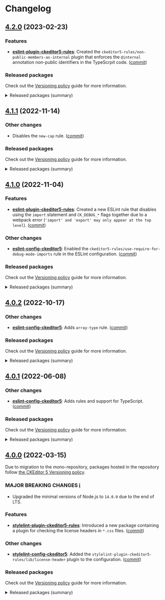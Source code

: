 Changelog
=========

## [4.2.0](https://github.com/ckeditor/ckeditor5-linters-config/compare/v4.1.1...v4.2.0) (2023-02-23)

### Features

* **[eslint-plugin-ckeditor5-rules](https://www.npmjs.com/package/eslint-plugin-ckeditor5-rules)**: Created the `ckeditor5-rules/non-public-members-as-internal` plugin that enforces the `@internal` annotation non-public identifiers in the TypeScrpit code. ([commit](https://github.com/ckeditor/ckeditor5-linters-config/commit/b89f90d9f60ae7e18b8961723850e15338daef1f))

### Released packages

Check out the [Versioning policy](https://ckeditor.com/docs/ckeditor5/latest/framework/guides/support/versioning-policy.html) guide for more information.

<details>
<summary>Released packages (summary)</summary>

Releases containing new features:

* [eslint-plugin-ckeditor5-rules](https://www.npmjs.com/package/eslint-plugin-ckeditor5-rules): v4.1.1 => v4.2.0

Other releases:

* [eslint-config-ckeditor5](https://www.npmjs.com/package/eslint-config-ckeditor5): v4.1.1 => v4.2.0
* [stylelint-config-ckeditor5](https://www.npmjs.com/package/stylelint-config-ckeditor5): v4.1.1 => v4.2.0
* [stylelint-plugin-ckeditor5-rules](https://www.npmjs.com/package/stylelint-plugin-ckeditor5-rules): v4.1.1 => v4.2.0
</details>


## [4.1.1](https://github.com/ckeditor/ckeditor5-linters-config/compare/v4.1.0...v4.1.1) (2022-11-14)

### Other changes

* Disables the `new-cap` rule. ([commit](https://github.com/ckeditor/ckeditor5-linters-config/commit/9d0b682f24ef6bbd283d021871cd02a8d511c320))

### Released packages

Check out the [Versioning policy](https://ckeditor.com/docs/ckeditor5/latest/framework/guides/support/versioning-policy.html) guide for more information.

<details>
<summary>Released packages (summary)</summary>

Other releases:

* [eslint-config-ckeditor5](https://www.npmjs.com/package/eslint-config-ckeditor5): v4.1.0 => v4.1.1
* [eslint-plugin-ckeditor5-rules](https://www.npmjs.com/package/eslint-plugin-ckeditor5-rules): v4.1.0 => v4.1.1
* [stylelint-config-ckeditor5](https://www.npmjs.com/package/stylelint-config-ckeditor5): v4.1.0 => v4.1.1
* [stylelint-plugin-ckeditor5-rules](https://www.npmjs.com/package/stylelint-plugin-ckeditor5-rules): v4.1.0 => v4.1.1
</details>


## [4.1.0](https://github.com/ckeditor/ckeditor5-linters-config/compare/v4.0.2...v4.1.0) (2022-11-04)

### Features

* **[eslint-plugin-ckeditor5-rules](https://www.npmjs.com/package/eslint-plugin-ckeditor5-rules)**: Created a new ESLint rule that disables using the `import` statement and `CK_DEBUG_*` flags together due to a webpack error (`'import' and 'export' may only appear at the top level`). ([commit](https://github.com/ckeditor/ckeditor5-linters-config/commit/7996055efc698abcb23ad7feca30bd39821cded4))

### Other changes

* **[eslint-config-ckeditor5](https://www.npmjs.com/package/eslint-config-ckeditor5)**: Enabled the `ckeditor5-rules/use-require-for-debug-mode-imports` rule in the ESLint configuration. ([commit](https://github.com/ckeditor/ckeditor5-linters-config/commit/7996055efc698abcb23ad7feca30bd39821cded4))

### Released packages

Check out the [Versioning policy](https://ckeditor.com/docs/ckeditor5/latest/framework/guides/support/versioning-policy.html) guide for more information.

<details>
<summary>Released packages (summary)</summary>

Other releases:

* [eslint-config-ckeditor5](https://www.npmjs.com/package/eslint-config-ckeditor5): v4.0.2 => v4.1.0
* [eslint-plugin-ckeditor5-rules](https://www.npmjs.com/package/eslint-plugin-ckeditor5-rules): v4.0.2 => v4.1.0
* [stylelint-config-ckeditor5](https://www.npmjs.com/package/stylelint-config-ckeditor5): v4.0.2 => v4.1.0
* [stylelint-plugin-ckeditor5-rules](https://www.npmjs.com/package/stylelint-plugin-ckeditor5-rules): v4.0.2 => v4.1.0
</details>


## [4.0.2](https://github.com/ckeditor/ckeditor5-linters-config/compare/v4.0.1...v4.0.2) (2022-10-17)

### Other changes

* **[eslint-config-ckeditor5](https://www.npmjs.com/package/eslint-config-ckeditor5)**: Adds `array-type` rule. ([commit](https://github.com/ckeditor/ckeditor5-linters-config/commit/4cb78a9d1bf7cf449d65c4df18b0f2078ebec6bb))

### Released packages

Check out the [Versioning policy](https://ckeditor.com/docs/ckeditor5/latest/framework/guides/support/versioning-policy.html) guide for more information.

<details>
<summary>Released packages (summary)</summary>

Other releases:

* [eslint-config-ckeditor5](https://www.npmjs.com/package/eslint-config-ckeditor5): v4.0.1 => v4.0.2
* [eslint-plugin-ckeditor5-rules](https://www.npmjs.com/package/eslint-plugin-ckeditor5-rules): v4.0.1 => v4.0.2
* [stylelint-config-ckeditor5](https://www.npmjs.com/package/stylelint-config-ckeditor5): v4.0.1 => v4.0.2
* [stylelint-plugin-ckeditor5-rules](https://www.npmjs.com/package/stylelint-plugin-ckeditor5-rules): v4.0.1 => v4.0.2
</details>


## [4.0.1](https://github.com/ckeditor/ckeditor5-linters-config/compare/v4.0.0...v4.0.1) (2022-06-08)

### Other changes

* **[eslint-config-ckeditor5](https://www.npmjs.com/package/eslint-config-ckeditor5)**: Adds rules and support for TypeScript. ([commit](https://github.com/ckeditor/ckeditor5-linters-config/commit/98c8b7d46a432a4efbfbb567d4519e526777301a))

### Released packages

Check out the [Versioning policy](https://ckeditor.com/docs/ckeditor5/latest/framework/guides/support/versioning-policy.html) guide for more information.

<details>
<summary>Released packages (summary)</summary>

Other releases:

* [eslint-config-ckeditor5](https://www.npmjs.com/package/eslint-config-ckeditor5): v4.0.0 => v4.0.1
* [eslint-plugin-ckeditor5-rules](https://www.npmjs.com/package/eslint-plugin-ckeditor5-rules): v4.0.0 => v4.0.1
* [stylelint-config-ckeditor5](https://www.npmjs.com/package/stylelint-config-ckeditor5): v4.0.0 => v4.0.1
* [stylelint-plugin-ckeditor5-rules](https://www.npmjs.com/package/stylelint-plugin-ckeditor5-rules): v4.0.0 => v4.0.1
</details>


## [4.0.0](https://github.com/ckeditor/ckeditor5-linters-config/compare/v0.0.1...v4.0.0) (2022-03-15)

Due to migration to the mono-repository, packages hosted in the repository follow [the CKEditor 5 Versioning policy](https://ckeditor.com/docs/ckeditor5/latest/framework/guides/support/versioning-policy.html).

### MAJOR BREAKING CHANGES [ℹ️](https://ckeditor.com/docs/ckeditor5/latest/framework/guides/support/versioning-policy.html#major-and-minor-breaking-changes)

* Upgraded the minimal versions of Node.js to `14.0.0` due to the end of LTS.

### Features

* **[stylelint-plugin-ckeditor5-rules](https://www.npmjs.com/package/stylelint-plugin-ckeditor5-rules)**: Introduced a new package containing a plugin for checking the license headers in `*.css` files. ([commit](https://github.com/ckeditor/ckeditor5-linters-config/commit/6528c230216864dc99a79a7ab8ff1b37ce411bcd))

### Other changes

* **[stylelint-config-ckeditor5](https://www.npmjs.com/package/stylelint-config-ckeditor5)**: Added the `stylelint-plugin-ckeditor5-rules/lib/license-header` plugin to the configuration. ([commit](https://github.com/ckeditor/ckeditor5-linters-config/commit/6528c230216864dc99a79a7ab8ff1b37ce411bcd))

### Released packages

Check out the [Versioning policy](https://ckeditor.com/docs/ckeditor5/latest/framework/guides/support/versioning-policy.html) guide for more information.

<details>
<summary>Released packages (summary)</summary>

New packages:

* [stylelint-plugin-ckeditor5-rules](https://www.npmjs.com/package/stylelint-plugin-ckeditor5-rules): v4.0.0

Releases containing new features:

* [eslint-plugin-ckeditor5-rules](https://www.npmjs.com/package/eslint-plugin-ckeditor5-rules): v1.3.0 => v4.0.0
* [stylelint-config-ckeditor5](https://www.npmjs.com/package/stylelint-config-ckeditor5): v2.0.1 => v4.0.0

Other releases:

* [eslint-config-ckeditor5](https://www.npmjs.com/package/eslint-config-ckeditor5): v3.1.1 => v4.0.0
</details>
